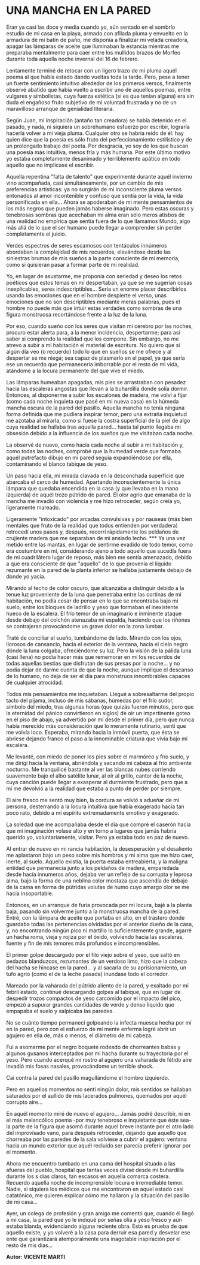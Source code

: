 # UNA MANCHA EN LA PARED

   Eran ya casi las doce y media cuando yo, aún sentado en el sombrío
   estudio de mi casa en la playa, armado con afilada pluma y envuelto en
   la armadura de mi batín de paño, me disponía a finalizar mi velada
   creadora, apagar las lámparas de aceite que iluminaban la estancia
   mientras me preparaba mentalmente para caer entre los mullidos brazos
   de Morfeo durante toda aquella noche invernal del 16 de febrero.
   
   Lentamente terminé de retocar con un ligero trazo de mi pluma aquél
   poema al que había estado dando vueltas toda la tarde. Pero, pese a
   tener un fuerte sentimiento intuitivo alrededor de los primeros versos,
   finalmente observé abatido que había vuelto a escribir uno de aquellos
   poemas, entre vulgares y simbolistas, cuya fuerza estética (si es que
   tenían alguna) era sin duda el engañoso fruto subjetivo de mi voluntad
   frustrada y no de un maravilloso arranque de genialidad literaria.
   
   Según Juan, mi inspiración (antaño tan creadora) se había detenido en
   el pasado, y nada, ni siquiera un sobrehumano esfuerzo por escribir,
   lograría hacerla volver a mi vieja pluma. Cualquier otro se habría
   reído de él: hay quien dice que la poesía es sólo fruto del
   perfeccionamiento estilístico y de un prolongado trabajo del poeta. Por
   desgracia, yo soy de los que buscan una poesía más intuitiva, menos
   fría y más humana. Por este último motivo yo estaba completamente
   desanimado y terriblemente apático en todo aquello que no implicase el
   escribir.
   
   Aquella repentina "falta de talento" que experimenté durante aquél
   invierno vino acompañada, casi simultáneamente, por un cambio de mis
   preferencias artísticas: ya no surgirán de mi inconsciente pluma versos
   entonados al amor incontenible y confuso que sentía por la vida, la
   vida personificada en ella... Ahora se apoderaban de mi mente
   pensamientos de los más negros que pueden jamás haberse imaginado. Pero
   estas oscuras y tenebrosas sombras que acechaban mi alma eran sólo
   meros atisbos de una realidad no empírica que sentía fuera de lo que
   llamamos Mundo, algo más allá de lo que el ser humano puede llegar a
   comprender sin perder completamente el juicio.
   
   Verdes espectros de seres escamosos con tentáculos innúmeros abordaban
   la complejidad de mis recuerdos, elevándose desde las siniestras brumas
   de mis sueños a la parte consciente de mi memoria, como si quisieran
   pasar a formar parte de mi realidad.
   
   Yo, en lugar de asustarme, me proponía con seriedad y deseo los retos
   poéticos que estos temas en mí despertaban, ya que se me sugerían cosas
   inexplicables, seres indescriptibles... Sería un enorme placer
   describirlos usando las emociones que en el hombre despierte el verso,
   unas emociones que no son descriptibles mediante meras palabras, pues
   el hombre no puede más que intuir estas verdades como sombras de una
   figura monstruosa recortándose frente a la luz de la luna.
   
   Por eso, cuando sueño con los seres que visitan mi cerebro por las
   noches, procuro estar alerta para, a la menor incidencia, despertarme;
   para así saber si comprendo la realidad que los compone. Sin embargo,
   no me atrevo a subir a mi habitación el material de escritura. No
   quiero que si algún día veo (o recuerdo) todo lo que en sueños se me
   ofrece y al despertar se me niega; sea capaz de plasmarlo en el papel,
   ya que sería ese un recuerdo que permanecería imborrable por el resto
   de mi vida, atándome a la locura permanente del que vive el miedo.
   
   Las lámparas humeaban apagadas, mis pies se arrastraban con pesadez
   hacia las escaleras angostas que llevan a la buhardilla donde solía
   dormir. Entonces, al disponerme a subir los escalones de madera, me
   volví a fijar (como cada noche inquieta que pasé en mi nueva casa) en
   la húmeda mancha oscura de la pared del pasillo. Aquella mancha no
   tenía ninguna forma definida que me pudiera inspirar temor, pero una
   extraña inquietud me azotaba al mirarla, como si fuese la costra
   superficial de la piel de algo cuya realidad se hallaba tras aquella
   pared... hasta tal punto llegaba mi obsesión debido a la influencia de
   los sueños que me visitaban cada noche.
   
   La observé de nuevo, como hacía cada noche al subir a mi habitación y,
   como todas las noches, comprobé que la humedad verde que formaba aquél
   putrefacto dibujo en mi pared seguía expandiéndose por ella,
   contaminando el blanco tabique de yeso.
   
   Un paso hacia ella, mi mirada clavada en la desconchada superficie que
   abarcaba el cerco de humedad. Apartando inconscientemente la única
   lámpara que quedaba encendida en la casa (y que llevaba en la mano
   izquierda) de aquél trozo pútrido de pared. El olor agrio que emanaba
   de la mancha me invadió con violencia y me hizo retroceder, según creía
   yo, ligeramente mareado.
   
   Ligeramente "intoxicado" por arcadas convulsivas y por nauseas (más
   bien mentales que fruto de la realidad que todos entienden por
   verdadera) retrocedí unos pasos y, después, recorrí rápidamente los
   peldaños de crujiente madera que me separaban de mi ansiado lecho.
                                     ***
   Ya una vez metido entre las mantas, en lugar de sentirme evadido de
   todo temor, como era costumbre en mí, considerando ajeno a todo aquello
   que sucedía fuera de mi cuadrilátero lugar de reposo, más bien me
   sentía amenazado, debido a que era consciente de que "aquello" de lo
   que provenía el líquido rezumante en la pared de la planta inferior se
   hallaba justamente debajo de donde yo yacía.
   
   Mirando al techo de color oscuro, que alcanzaba a distinguir debido a
   la tenue luz proveniente de la luna que penetraba entre las cortinas de
   mi habitación, no podía cesar de pensar en lo que se encontraba bajo mi
   suelo, entre los bloques de ladrillo y yeso que formaban el inexistente
   hueco de la escalera. El frío temor de un imaginario e inminente ataque
   desde debajo del colchón atenazaba mi espalda, haciendo que los riñones
   se contrajeran provocándome un grave dolor en la zona lumbar.
   
   Traté de conciliar el sueño, tumbándome de lado. Mirando con los ojos,
   llorosos de cansancio, hacia el exterior de la ventana, hacia el cielo
   negro dónde la luna colgaba, ofreciéndome su luz. Pero la visión de la
   pálida luna (casi llena) no podía hacer más que rememorar en mí los
   recuerdos de todas aquellas bestias que disfrutan de sus presas por la
   noche... y no podía dejar de darme cuenta de que la noche, aunque
   implique el descanso de lo humano, no deja de ser el día para monstruos
   innombrables capaces de cualquier atrocidad.
   
   Todos mis pensamientos me inquietaban. Llegué a sobresaltarme del
   propio tacto del pijama, incluso de mis sábanas, húmedas por el frío
   sudor, símbolo del miedo, tras algunas horas (que quizás fueron minutos, pero que la eternidad
   del pánico convirtieron en siglos) de oir un impertinente goteo en el
   piso de abajo, ya advertido por mí desde el primer día, pero que nunca
   había merecido más consideración que lo meramente rutinario, sentí que
   me volvía loco. Esperaba, mirando hacia la inmóvil puerta, que ésta se
   abriese dejando franco el paso a la innominable criatura que vivía bajo
   mi escalera.
   
   Me levanté, con miedo de poner los pies sobre el marmóreo y frío suelo,
   y me dirigí hacia la ventana, abriéndola y sacando mi cabeza al frío
   ambiente nocturno. Me tranquilicé bastante al ver las blancas nubes
   corriendo suavemente bajo el albo satélite lunar, al oír al grillo,
   cantor de la noche, cuya canción puede llegar a exasperar al durmiente
   frustrado, pero que a mí me devolvió a la realidad que estaba a punto
   de perder por siempre.
   
   El aire fresco me sentó muy bien, la cordura se volvió a adueñar de mi
   persona, desterrando a la locura intuitiva que había exagerado hacía
   tan poco rato, debido a mi espíritu extremadamente emotivo y exagerado.
   
   La soledad que me acompañaba desde el día que compré el caserón hacía
   que mi imaginación volase alto y en torno a lugares que jamás habría
   querido yo, voluntariamente, visitar. Pero ya estaba todo en paz de
   nuevo.
   
   Al entrar de nuevo en mi rancia habitación, la desesperación y el
   desaliento me aplastaron bajo un peso sobre mis hombros y mi alma que
   me hizo caer, inerte, al suelo. Aquello existía, la puerta estaba
   entreabierta, y la maligna entidad que permanecía junto a los peldaños
   de madera, emparedada desde hacía innumeros años, dejaba ver un reflejo
   de su corrupta y leprosa alma, bajo la forma de una neblina color
   mostaza que ascendía de debajo de la cama en forma de pútridas volutas
   de humo cuyo amargo olor se me hacía insoportable.
   
   Entonces, en un arranque de furia provocada por mi locura, bajé a la
   planta baja, pasando sin volverme junto a la monstruosa mancha de la
   pared. Entré, con la lámpara de aceite que portaba en alto, en el
   trastero donde guardaba todas las pertenencias olvidadas por el
   anterior dueño de la casa, y, no encontrando ningún pico ni martillo lo
   suficientemente grande, agarré un hacha roma, vieja y rojiza por el
   óxido, volviendo hacia las escaleras, fuente y fin de mis temores más
   profundos e incomprensibles.
   
   El primer golpe descargado por el filo viejo sobre el yeso, que saltó
   en pedazos blanduzcos, rezumantes de un verdoso limo, hizo que la
   cabeza del hacha se hincase en la pared... y al sacarla de su
   aprisionamiento, un tufo agrio (como el de la leche pasada) inundase
   todo el corredor.
   
   Mareado por la vaharada del pútrido aliento de la pared, y exaltado por
   mi febril estado, continué descargando golpes al tabique, que en lugar
   de despedir trozos compactos de yeso carcomido por el impacto del pico,
   empezó a supurar grandes cantidades de verde y denso líquido que
   empapaba el suelo y salpicaba las paredes.
   
   No se cuánto tiempo permanecí golpeando la infecta muesca hecha por mí
   en la pared, pero con el esfuerzo de mi mente enferma logré abrir un
   agujero en ella de, más o menos, el diámetro de mi cabeza.
   
   Fui a asomarme por el negro boquete rodeado de chorreantes babas y
   algunos gusanos interceptados por mi hacha durante su trayectoria por
   el yeso. Pero cuando acerqué mi rostro al agujero una vaharada de
   fétido aire invadió mis fosas nasales, provocándome un terrible shock.
   
   Caí contra la pared del pasillo magullándome el hombro izquierdo.
   
   Pero en aquellos momentos no sentí ningún dolor, mis sentidos se
   hallaban saturados por el aullido de mis lacerados pulmones, quemados
   por aquél corrupto aire...
   
   En aquél momento miré de nuevo el agujero... Jamás podré describir, ni
   en el más melancólico poema -por muy tenebroso e inquietante que éste
   sea- la parte de la figura que asomó durante aquel breve instante por
   el otro lado del improvisado vano, para después retroceder, dejando que
   aquello que chorreaba por las paredes de la sala volviese a cubrir el
   agujero: ventana hacia un mundo exterior que aquél recluido ser parecía
   preferir ignorar por el momento.
   
   Ahora me encuentro tumbado en una cama del hospital situado a las
   afueras del pueblo, hospital que tantas veces divisé desde mi
   buhardilla durante los s días claros, tan escasos en aquella comarca
   costera. Recuerdo aquella noche de incomprensible locura e irremediable
   temor. Nadie, si siquiera los médicos que me encontraron en aquel
   estado casi catatónico, me quieren explicar cómo me hallaron y la
   situación del pasillo de mi casa...
   
   Ayer, un colega de profesión y gran amigo me comentó que, cuando él
   llegó a mi casa, la pared que yo le indiqué por señas olía a yeso
   fresco y aún estaba blanda, evidenciando alguna reciente obra. Esto es
   prueba de que aquello existe, y yo volveré a la casa para derruir esa
   pared y desvelar ese ente que garantizará atemporalmente una inagotable
   inspiración por el resto de mis días...

**Autor: VICENTE MARTI**